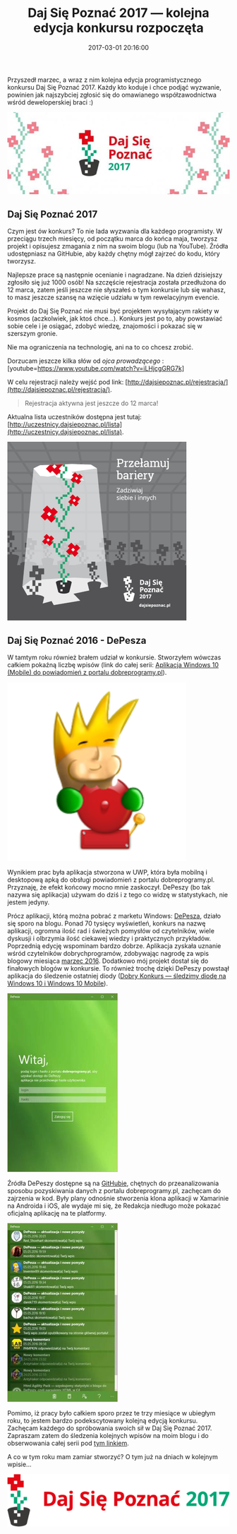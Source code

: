 ﻿---
layout:     post
title:      Daj Się Poznać 2017 — kolejna edycja konkursu rozpoczęta
date:       2017-03-01 20:16:00
summary:    Przyszedł marzec, a wraz z nim kolejna edycja programistycznego konkursu Daj Się Poznać 2017. Każdy kto koduje i chce podjąć wyzwanie, powinien jak najszybciej zgłosić się do omawianego współzawodnictwa wśród deweloperskiej braci :) Daj Się Poznać 2017Czym jest ów konkurs? To nie lada wyzwania dla k...
categories: porady programowanie hobby
---



Przyszedł marzec, a wraz z nim kolejna edycja programistycznego konkursu Daj Się Poznać 2017. Każdy kto koduje i chce podjąć wyzwanie, powinien jak najszybciej zgłosić się do omawianego współzawodnictwa wśród deweloperskiej braci :) 



![desk](https://raw.githubusercontent.com/djfoxer/djfoxer.github.io/master/_img/2017-3-1-_23_/g_-_608x405_-_-_79513x20170301194439_0.jpg)






## Daj Się Poznać 2017


Czym jest ów konkurs? To nie lada wyzwania dla każdego programisty. W przeciągu trzech miesięcy, od początku marca do końca maja, tworzysz projekt i opisujesz zmagania z nim na swoim blogu (lub na YouTube). Źródła udostępniasz na GitHubie,  aby każdy chętny mógł zajrzeć do kodu, który tworzysz.

Najlepsze prace są następnie ocenianie i nagradzane. Na dzień dzisiejszy zgłosiło się już 1000 osób! Na szczęście rejestracja została przedłużona do 12 marca, zatem jeśli jeszcze nie słyszałeś o tym konkursie lub się wahasz, to masz jeszcze szansę na wzięcie udziału w tym rewelacyjnym evencie.

Projekt do Daj Się Poznać nie musi być projektem wysyłającym rakiety w kosmos (aczkolwiek, jak ktoś chce...). Konkurs jest po to, aby powstawiać sobie cele i je osiągać, zdobyć wiedzę, znajomości i pokazać się w szerszym gronie.

Nie ma ograniczenia na technologię, ani na to co chcesz zrobić.

Dorzucam jeszcze kilka słów od  *ojca prowadzącego* : 
[youtube=https://www.youtube.com/watch?v=iLHjcgGRG7k]

W celu rejestracji należy wejść pod link: [http://dajsiepoznac.pl/rejestracja/](http://dajsiepoznac.pl/rejestracja/).

<blockquote>
<p>Rejestracja aktywna jest jeszcze do 12 marca!</p>
</blockquote>

Aktualna lista uczestników dostępna jest tutaj: [http://uczestnicy.dajsiepoznac.pl/lista](http://uczestnicy.dajsiepoznac.pl/lista).



![desk](https://raw.githubusercontent.com/djfoxer/djfoxer.github.io/master/_img/2017-3-1-_23_/g_-_608x405_-_-_79513x20170301194441_0.png)





## Daj Się Poznać 2016 - DePesza


W tamtym roku również brałem udział w konkursie. Stworzyłem wówczas całkiem pokaźną liczbę wpisów (link do całej serii: [Aplikacja Windows 10 (Mobile) do powiadomień z portalu dobreprogramy.pl](https://www.dobreprogramy.pl/djfoxer/Aplikacja-Windows-Mobile-do-powiadomien-z-portalu-dobreprogramypl,s229.html)). 



![desk](https://raw.githubusercontent.com/djfoxer/djfoxer.github.io/master/_img/2017-3-1-_23_/g_-_608x405_-_-_79513x20170301195927_0.png)




Wynikiem prac była aplikacja stworzona w UWP, która była mobilną i desktopową apką do obsługi powiadomień z portalu dobreprogramy.pl. Przyznaję, że efekt końcowy mocno mnie zaskoczył. DePeszy (bo tak nazywa się aplikacja) używam do dziś i z tego co widzę w statystykach, nie jestem jedyny.




Prócz aplikacji, którą można pobrać z marketu Windows: [DePesza](https://www.microsoft.com/pl-pl/store/p/depesza/9nblggh4nvs2), działo się sporo na blogu. Ponad 70 tysięcy wyświetleń, konkurs na nazwę aplikacji, ogromna ilość rad i świeżych pomysłów od czytelników, wiele dyskusji i olbrzymia ilość ciekawej wiedzy i praktycznych przykładów. Poprzednią edycję wspominam bardzo dobrze. Aplikacja zyskała uznanie wśród czytelników dobrychprogramów, zdobywając nagrodę za wpis blogowy miesiąca [marzec 2016](https://www.dobreprogramy.pl/Cebula/Nagradzamy-najlepszych-blogerow-marca-2016,72349.html). Dodatkowo mój projekt dostał się do finałowych blogów w konkursie. To również trochę dzięki DePeszy powstaął aplikacja do śledzenie ostatniej diody ([Dobry Konkurs — śledzimy diodę na Windows 10 i Windows 10 Mobile](https://www.dobreprogramy.pl/djfoxer/Dobry-Konkurs-sledzimy-diode-na-Windows-10-i-Windows-10-Mobile,79130.html)).



![desk](https://raw.githubusercontent.com/djfoxer/djfoxer.github.io/master/_img/2017-3-1-_23_/g_-_608x405_-_-_79513x20170301195423_0.jpg)



Źródła DePeszy dostępne są na [GitHubie](https://github.com/djfoxer/dp.notification), chętnych do przeanalizowania sposobu pozyskiwania danych z portalu dobreprogramy.pl, zachęcam do zajrzenia w kod. Były plany odnośnie stworzenia klona aplikacji w Xamarinie na Androida i iOS, ale wydaje mi się, że Redakcja niedługo może pokazać oficjalną aplikację na te platformy. 



![desk](https://raw.githubusercontent.com/djfoxer/djfoxer.github.io/master/_img/2017-3-1-_23_/g_-_608x405_-_-_79513x20170301195423_1.jpg)



Pomimo, iż pracy było całkiem sporo przez te trzy miesiące w ubiegłym roku, to jestem bardzo podekscytowany kolejną edycją konkursu. Zachęcam każdego do spróbowania swoich sił w Daj Się Poznać 2017. Zapraszam zatem do śledzenia kolejnych wpisów na moim blogu i do obserwowania całej serii pod [tym linkiem](https://www.dobreprogramy.pl/djfoxer/Healthy-with-Visual-Studio-Daj-Sie-Poznac,s308.html).

A co w tym roku mam zamiar stworzyć? O tym już na dniach w kolejnym wpisie...



![desk](https://raw.githubusercontent.com/djfoxer/djfoxer.github.io/master/_img/2017-3-1-_23_/g_-_608x405_-_-_79513x20170301200330_0.png)


